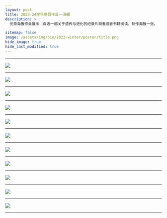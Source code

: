 ```yaml
---
layout: post
title: 2023-24学年寒假作业——海报
description: >
  优秀海报作业展示：自选一部关于遗传与进化的纪录片观看或者书籍阅读，制作海报一张。

sitemap: false
image: /assets/img/bio/2023-winter/poster/title.png
hide_image: true
hide_last_modified: true
---
```


---

![](../../assets/img/bio/2023-winter/poster/1.jpg)

---

![](../../assets/img/bio/2023-winter/poster/2.jpg)

---

![](../../assets/img/bio/2023-winter/poster/3.jpg)

---

![](../../assets/img/bio/2023-winter/poster/4.jpg)

---

![](../../assets/img/bio/2023-winter/poster/5.jpg)

---

![](../../assets/img/bio/2023-winter/poster/6.jpg)

---

![](../../assets/img/bio/2023-winter/poster/7.jpg)

---

![](../../assets/img/bio/2023-winter/poster/8.jpg)

---

![](../../assets/img/bio/2023-winter/poster/9.jpg)

---

![](../../assets/img/bio/2023-winter/poster/10.jpg)

---

![](../../assets/img/bio/2023-winter/poster/11.png)

---